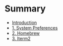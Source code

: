 # Summary

* [Introduction](README.md)
* [1. System Preferences](SystemPreferences/README.md)
* [2. Homebrew](Homebrew/README.md)
* [3. Iterm2](Iterm2/README.md)

